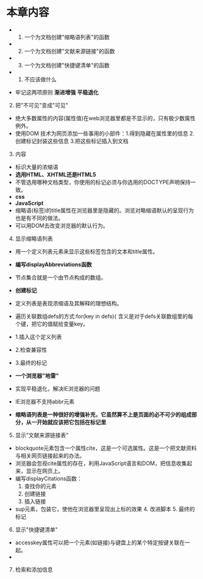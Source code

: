 # 本章内容
- 1. 一个为文档创建"缩略语列表"的函数
- 2. 一个为文档创建"文献来源链接"的函数
- 3. 一个为文档创建"快捷键清单"的函数


- 1. 不应该做什么
- 牢记这两项原则
**渐进增强**
**平稳退化**

2. 把"不可见"变成"可见"
- 绝大多数属性的内容(属性值)在web浏览器里都是不显示的，只有极少数属性例外。
- 使用DOM 技术为网页添加一些事用的小部件：1.得到隐藏在属性里的信息 2.创建标记封装这些信息 3.把这些标记插入到文档

3. 内容
- <abbr>标识大量的浓缩语
- **选用HTML、XHTML还是HTML5**
- 不管选用哪种文档类型，你使用的标记必须与你选用的DOCTYPE声明保持一致。
- **css**
- **JavaScript**
- 缩略语(<abbr>标签)的title属性在浏览器里是隐藏的。浏览对略缩语默认的呈现行为也是有不同的做法。
- 可以用DOM去改变浏览器的默认行为。


4. 显示缩略语列表
- 用一个定义列表元素来显示这些<abbr>标签包含的文本和title属性。
- **编写displayAbbreviations函数**
- 节点集合就是一个由节点构成的数组。


- **创建标记**
- 定义列表是表现浓缩语及其解释的理想结构。
- 遍历关联数组defs的方式:for(key in defs){    含义是对于defs关联数组里的每个键，把它的值赋给变量key。
- 1.插入这个定义列表
- 2.检查兼容性
- 3.最终的标记
- **一个浏览器"地雷"**
- 实现平稳退化，解决IE浏览器的问题
- IE浏览器不支持abbr元素
- **缩略语列表是一种很好的增强补充，它虽然算不上是页面的必不可少的组成部分，从一开始就应该把它包括在标记里**

5. 显示"文献来源链接表"
- blockquote元素包含一个属性cite，这是一个可选属性。这是一个把文献资料与相关网页链接起来的办法。
- 浏览器会忽视cite属性的存在，利用JavaScript语言和DOM，把信息收集起来，显示在网页上。
- 编写displayCitations函数：
    1. 查找你的元素
    2. 创建链接
    3. 插入链接
- sup元素，包装它，使他在浏览器里呈现出上标的效果
    4. 改进脚本
    5. 最终的标记

6. 显示"快捷键清单"
- accesskey属性可以把一个元素(如链接)与键盘上的某个特定按键关联在一起。
-
7. 检索和添加信息
